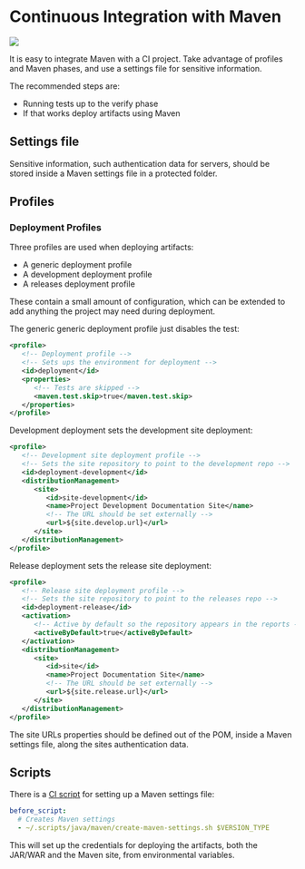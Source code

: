 # Continuous Integration with Maven

![](../../../img/diagram/ci_maven_activity.png)

It is easy to integrate Maven with a CI project. Take advantage of profiles and Maven phases, and use a settings file for sensitive information.

The recommended steps are:

* Running tests up to the verify phase
* If that works deploy artifacts using Maven

## Settings file

Sensitive information, such authentication data for servers, should be stored inside a Maven settings file in a protected folder.

## Profiles

### Deployment Profiles

Three profiles are used when deploying artifacts:

* A generic deployment profile
* A development deployment profile
* A releases deployment profile

These contain a small amount of configuration, which can be extended to add anything the project may need during deployment.

The generic generic deployment profile just disables the test:

```xml
<profile>
   <!-- Deployment profile -->
   <!-- Sets ups the environment for deployment -->
   <id>deployment</id>
   <properties>
      <!-- Tests are skipped -->
      <maven.test.skip>true</maven.test.skip>
   </properties>
</profile>
```

Development deployment sets the development site deployment:

```xml
<profile>
   <!-- Development site deployment profile -->
   <!-- Sets the site repository to point to the development repo -->
   <id>deployment-development</id>
   <distributionManagement>
      <site>
         <id>site-development</id>
         <name>Project Development Documentation Site</name>
         <!-- The URL should be set externally -->
         <url>${site.develop.url}</url>
      </site>
   </distributionManagement>
</profile>
```

Release deployment sets the release site deployment:

```xml
<profile>
   <!-- Release site deployment profile -->
   <!-- Sets the site repository to point to the releases repo -->
   <id>deployment-release</id>
   <activation>
      <!-- Active by default so the repository appears in the reports -->
      <activeByDefault>true</activeByDefault>
   </activation>
   <distributionManagement>
      <site>
         <id>site</id>
         <name>Project Documentation Site</name>
         <!-- The URL should be set externally -->
         <url>${site.release.url}</url>
      </site>
   </distributionManagement>
</profile>
```

The site URLs properties should be defined out of the POM, inside a Maven settings file, along the sites authentication data.

## Scripts

There is a [CI script](https://github.com/Bernardo-MG/ci-shell-scripts) for setting up a Maven settings file:

```yaml
before_script:
  # Creates Maven settings
  - ~/.scripts/java/maven/create-maven-settings.sh $VERSION_TYPE
```

This will set up the credentials for deploying the artifacts, both the JAR/WAR and the Maven site, from environmental variables.

